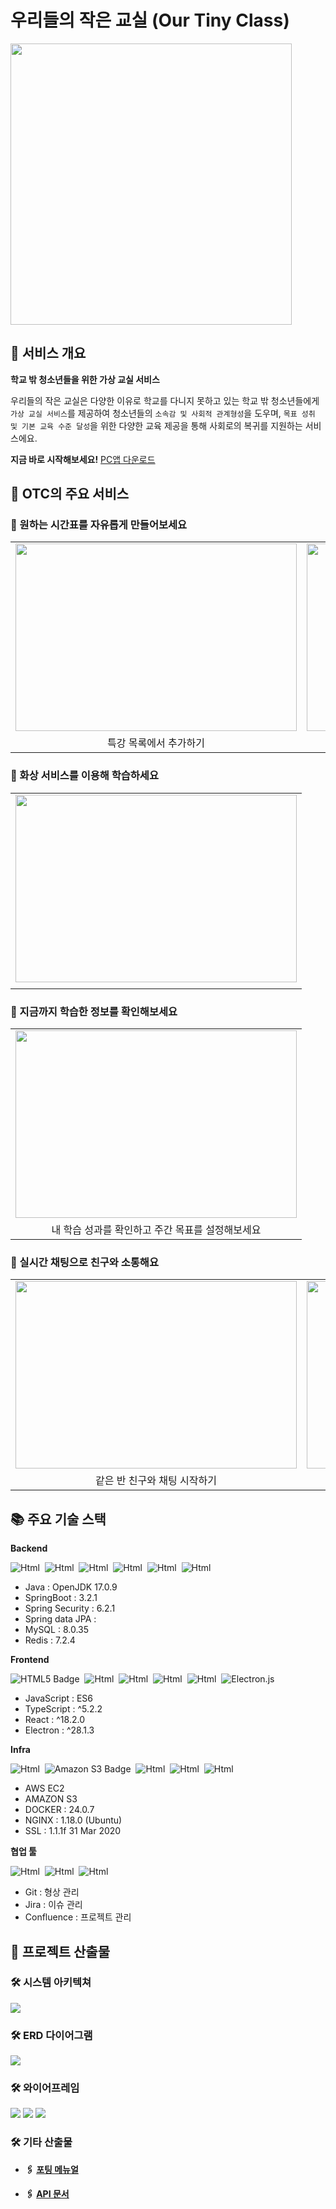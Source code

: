 # 우리들의 작은 교실 (Our Tiny Class)

<img src="https://static-image-buckets.s3.ap-northeast-2.amazonaws.com/otc_logo_no_background.png" width="450">

## 🏫 서비스 개요

**학교 밖 청소년들을 위한 가상 교실 서비스**

우리들의 작은 교실은 다양한 이유로 학교를 다니지 못하고 있는 학교 밖 청소년들에게 `가상 교실 서비스`를 제공하여 청소년들의 `소속감 및 사회적 관계형성`을 도우며, `목표 성취 및 기본 교육 수준 달성`을 위한 다양한 교육 제공을 통해 사회로의 복귀를 지원하는 서비스에요.

**지금 바로 시작해보세요!** [PC앱 다운로드](https://static-image-buckets.s3.ap-northeast-2.amazonaws.com/OurTinyClassroom+Setup+0.0.0.exe)

## 🌈 OTC의 주요 서비스

### 🎈 원하는 시간표를 자유롭게 만들어보세요

<table>
    <tr>
        <td align="center">
            <img src="https://static-image-buckets.s3.ap-northeast-2.amazonaws.com/special_lecture.gif" width="450px" height="300px" alt=""/><br/>
        </td>
        <td align="center">
            <img src="https://static-image-buckets.s3.ap-northeast-2.amazonaws.com/free_lecture.gif" width="450px" height="300px"alt=""/><br/>
        </td>
    </tr>
    <tr>
        <td align="center">특강 목록에서 추가하기</td>
        <td align="center">시간표에서 추가하기</td>
    </tr>
</table>

### 🎈 화상 서비스를 이용해 학습하세요

<table>
    <tr>
      <td align="center">
            <img src="https://static-image-buckets.s3.ap-northeast-2.amazonaws.com/VideoChat.gif" width="450px" height="300px" alt=""/><br/>
    </tr>
    <tr>
        <td align="center"></td>
    </tr>
</table>

### 🎈 지금까지 학습한 정보를 확인해보세요

<table>
    <tr>
        <td align="center">
            <img src="https://static-image-buckets.s3.ap-northeast-2.amazonaws.com/mypage.gif" width="450px" height="300px" alt=""/><br/>
        </td>
    </tr>
    <tr>
        <td align="center">내 학습 성과를 확인하고 주간 목표를 설정해보세요</td>
    </tr>
</table>

### 🎈 실시간 채팅으로 친구와 소통해요

<table>
    <tr>
        <td align="center">
            <img src="https://static-image-buckets.s3.ap-northeast-2.amazonaws.com/chat.gif" width="450px" height="300px" alt=""/><br/>
        </td>
         <td align="center">
            <img src="https://static-image-buckets.s3.ap-northeast-2.amazonaws.com/chat_alarm.gif" width="450px" height="300px"alt=""/><br/>
         </td>
    </tr>
    <tr>
        <td align="center">같은 반 친구와 채팅 시작하기</td>
        <td align="center">채팅이 오면 알람 🔔</td>
    </tr>
</table>

## 📚 주요 기술 스택

**Backend**

<img alt="Html" src="https://img.shields.io/badge/java-007396?style=for-the-badge&logo=java&logoColor=white">&nbsp;
<img alt="Html" src="https://img.shields.io/badge/springboot-6DB33F?style=for-the-badge&logo=springboot&logoColor=white">&nbsp;
<img alt="Html" src="https://img.shields.io/badge/springsecurity-6DB33F?style=for-the-badge&logo=springsecurity&logoColor=white">&nbsp;
<img alt="Html" src="https://img.shields.io/badge/JWT-black?style=for-the-badge&logo=JSON%20web%20tokens&logoColor=white">&nbsp;
<img alt="Html" src="https://img.shields.io/badge/mysql-4479A1?style=for-the-badge&logo=mysql&logoColor=white">&nbsp;
<img alt="Html" src="https://img.shields.io/badge/redis-%23DD0031.svg?style=for-the-badge&logo=redis&logoColor=white">&nbsp;

- Java : OpenJDK 17.0.9
- SpringBoot : 3.2.1
- Spring Security : 6.2.1
- Spring data JPA : 
- MySQL : 8.0.35
- Redis : 7.2.4

**Frontend**

![HTML5 Badge](https://img.shields.io/badge/HTML5-E34F26?logo=html5&logoColor=fff&style=for-the-badge)&nbsp;
<img alt="Html" src="https://img.shields.io/badge/CSS3-1572B6?style=for-the-badge&logo=css3&logoColor=white"/>&nbsp;
<img alt="Html" src="https://img.shields.io/badge/JavaScript-F7DF1E?style=for-the-badge&logo=javascript&logoColor=white">&nbsp;
<img alt="Html" src="https://img.shields.io/badge/typescript-3178C6?style=for-the-badge&logo=typescript&logoColor=white">&nbsp;
<img alt="Html" src="https://img.shields.io/badge/React-61DAFB?style=for-the-badge&logo=react&logoColor=black">&nbsp;
![Electron.js](https://img.shields.io/badge/Electron-191970?style=for-the-badge&logo=Electron&logoColor=white)&nbsp;

- JavaScript : ES6
- TypeScript : ^5.2.2
- React : ^18.2.0
- Electron : ^28.1.3

**Infra**

<img alt="Html" src="https://img.shields.io/badge/aws ec2-FF9900?style=for-the-badge&logo=amazonec2&logoColor=white">&nbsp;
![Amazon S3 Badge](https://img.shields.io/badge/Amazon%20S3-569A31?logo=amazons3&logoColor=fff&style=for-the-badge)&nbsp;
<img alt="Html" src="https://img.shields.io/badge/Docker-2496ED?style=for-the-badge&logo=Docker&logoColor=white"/>&nbsp;
<img alt="Html" src="https://img.shields.io/badge/Nginx-009639?style=for-the-badge&logo=nginx&logoColor=white">&nbsp;
<img alt="Html" src="https://img.shields.io/badge/openssl-721412?style=for-the-badge&logo=openssl&logoColor=white">&nbsp;

- AWS EC2
- AMAZON S3
- DOCKER : 24.0.7
- NGINX : 1.18.0 (Ubuntu)
- SSL : 1.1.1f 31 Mar 2020

**협업 툴**

<img alt="Html" src="https://img.shields.io/badge/git-F05032?style=for-the-badge&logo=git&logoColor=white">&nbsp;
<img alt="Html" src="https://img.shields.io/badge/jira-0052CC?style=for-the-badge&logo=jirasoftware&logoColor=white">&nbsp;
<img alt="Html" src="https://img.shields.io/badge/confluence-%23172BF4?style=for-the-badge&logo=confluence&logoColor=white">&nbsp;

- Git : 형상 관리
- Jira : 이슈 관리
- Confluence : 프로젝트 관리

## 📃 프로젝트 산출물

### 🛠 시스템 아키텍쳐

<img src="https://static-image-buckets.s3.ap-northeast-2.amazonaws.com/architecture.png">

### 🛠 ERD 다이어그램

<img src="https://static-image-buckets.s3.ap-northeast-2.amazonaws.com/erd2.png">

### 🛠 와이어프레임

<img src="https://static-image-buckets.s3.ap-northeast-2.amazonaws.com/uizard1.png">
<img src="https://static-image-buckets.s3.ap-northeast-2.amazonaws.com/uizard2.png">
<img src="https://static-image-buckets.s3.ap-northeast-2.amazonaws.com/uizard3.png">

### 🛠 기타 산출물

- **🖇 [포팅 메뉴얼](https://lab.ssafy.com/s10-webmobile1-sub2/S10P12A405/-/blob/master/exec/porting_manual.md)**

- **🖇 [API 문서](https://i10a405.p.ssafy.io/swagger-ui/index.html)**

